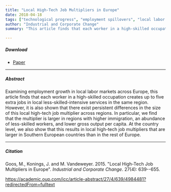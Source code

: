 ```yaml
---
title: "Local High-Tech Job Multipliers in Europe" 
date: 2018-04-18
tags: ["technological progress", "employment spillovers", "local labor markets"]
author: "Industrial and Corporate Change"
summary: "This article finds that each worker in a high-skilled occupation creates up to five extra jobs in local less-skilled-intensive services in the same region. However, it is also shown that there exist persistent differences in the size of this local high-tech job multiplier across regions."

---
```


##### Download

+ [Paper](/8.pdf)
---

##### Abstract

Examining employment growth in local labor markets across Europe, this article finds that each worker in a high-skilled occupation creates up to five extra jobs in local less-skilled-intensive services in the same region. However, it is also shown that there exist persistent differences in the size of this local high-tech job multiplier across regions. In particular, we find that the multiplier is larger in regions with higher immigration, an abundance of less-skilled workers, and lower gross output per capita. At the country level, we also show that this results in local high-tech job multipliers that are larger in Southern European countries than in the rest of Europe.

---

##### Citation

Goos, M., Konings, J. and M. Vandeweyer. 2015. "Local High-Tech Job Multipliers in Europe". *Industrial and Corporate Change*. 27(4): 639--655. 

https://academic.oup.com/icc/article-abstract/27/4/639/4984481?redirectedFrom=fulltext 


